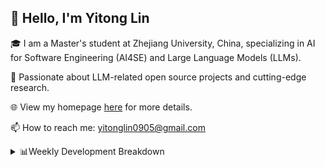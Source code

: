 ## 👋 Hello, I'm Yitong Lin 
🎓 I am a Master's student at Zhejiang University, China, specializing in AI for Software Engineering (AI4SE) and Large Language Models (LLMs). 

🚀 Passionate about LLM-related open source projects and cutting-edge research.

🌐 View my homepage [here](https://eaton0.github.io/) for more details.

📫 How to reach me: yitonglin0905@gmail.com

<details><summary>📊Weekly Development Breakdown</summary>

<!--START_SECTION:waka-->

```txt
From: 12 October 2025 - To: 19 October 2025

Total Time: 6 hrs 9 mins

Python       2 hrs 46 mins   ███████████▒░░░░░░░░░░░░░   45.07 %
Markdown     1 hr 29 mins    ██████░░░░░░░░░░░░░░░░░░░   24.35 %
Text         51 mins         ███▒░░░░░░░░░░░░░░░░░░░░░   13.93 %
JSON         44 mins         ███░░░░░░░░░░░░░░░░░░░░░░   12.13 %
HTML         14 mins         █░░░░░░░░░░░░░░░░░░░░░░░░   03.81 %
```

<!--END_SECTION:waka-->

[![wakatime](https://wakatime.com/badge/user/2b9478a2-005d-4708-b42f-076b3a02fc21.svg)](https://wakatime.com/@2b9478a2-005d-4708-b42f-076b3a02fc21)